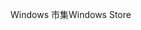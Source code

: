 <span data-ttu-id="f6138-101">Windows 市集</span><span class="sxs-lookup"><span data-stu-id="f6138-101">Windows Store</span></span>